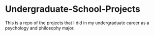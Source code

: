 # Undergraduate-School-Projects
This is a repo of the projects that I did in my undergraduate career as a psychology and philosophy major.
